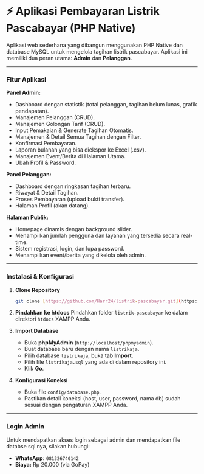 # ⚡ Aplikasi Pembayaran Listrik Pascabayar (PHP Native)

Aplikasi web sederhana yang dibangun menggunakan PHP Native dan database MySQL untuk mengelola tagihan listrik pascabayar. Aplikasi ini memiliki dua peran utama: **Admin** dan **Pelanggan**.

---

### Fitur Aplikasi

**Panel Admin:**

- Dashboard dengan statistik (total pelanggan, tagihan belum lunas, grafik pendapatan).
- Manajemen Pelanggan (CRUD).
- Manajemen Golongan Tarif (CRUD).
- Input Pemakaian & Generate Tagihan Otomatis.
- Manajemen & Detail Semua Tagihan dengan Filter.
- Konfirmasi Pembayaran.
- Laporan bulanan yang bisa diekspor ke Excel (.csv).
- Manajemen Event/Berita di Halaman Utama.
- Ubah Profil & Password.

**Panel Pelanggan:**

- Dashboard dengan ringkasan tagihan terbaru.
- Riwayat & Detail Tagihan.
- Proses Pembayaran (upload bukti transfer).
- Halaman Profil (akan datang).

**Halaman Publik:**

- Homepage dinamis dengan background slider.
- Menampilkan jumlah pengguna dan layanan yang tersedia secara real-time.
- Sistem registrasi, login, dan lupa password.
- Menampilkan event/berita yang dikelola oleh admin.

---

### Instalasi & Konfigurasi

1.  **Clone Repository**

    ```bash
    git clone [https://github.com/Harr24/listrik-pascabayar.git](https://github.com/Harr24/listrik-pascabayar.git)
    ```

2.  **Pindahkan ke htdocs**
    Pindahkan folder `listrik-pascabayar` ke dalam direktori `htdocs` XAMPP Anda.

3.  **Import Database**

    - Buka **phpMyAdmin** (`http://localhost/phpmyadmin`).
    - Buat database baru dengan nama `listrikaja`.
    - Pilih database `listrikaja`, buka tab **Import**.
    - Pilih file `listrikaja.sql` yang ada di dalam repository ini.
    - Klik **Go**.

4.  **Konfigurasi Koneksi**
    - Buka file `config/database.php`.
    - Pastikan detail koneksi (host, user, password, nama db) sudah sesuai dengan pengaturan XAMPP Anda.

---

### Login Admin

Untuk mendapatkan akses login sebagai admin dan mendapatkan file databse sql nya, silakan hubungi:

- **WhatsApp:** `081326740142`
- **Biaya:** Rp 20.000 (via GoPay)
